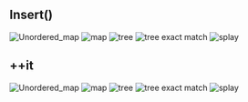 ## Insert()
![Unordered_map](./hash_map_cycles_metrics_insert().png)
![map](./map_cycles_metrics_insert().png)
![tree](./tree_cycles_metrics_insert().png)
![tree exact match](./tree_exact_match_cycles_metrics_insert().png)
![splay](./splay_cycles_metrics_insert().png)
## ++it
![Unordered_map](./hash_map_cycles_metrics_it.png)
![map](./map_cycles_metrics_it.png)
![tree](./tree_cycles_metrics_it.png)
![tree exact match](./tree_exact_match_cycles_metrics_it.png)
![splay](./splay_cycles_metrics_it.png)
